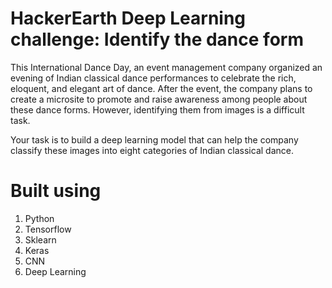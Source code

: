 # HackerEarth Deep Learning challenge: Identify the dance form
This International Dance Day, an event management company organized an evening of Indian classical dance performances to celebrate the rich, eloquent, and elegant art of dance. After the event, the company plans to create a microsite to promote and raise awareness among people about these dance forms. However, identifying them from images is a difficult task.

Your task is to build a deep learning model that can help the company classify these images into eight categories of Indian classical dance.

# Built using
1. Python
2. Tensorflow
3. Sklearn
4. Keras
5. CNN
6. Deep Learning
